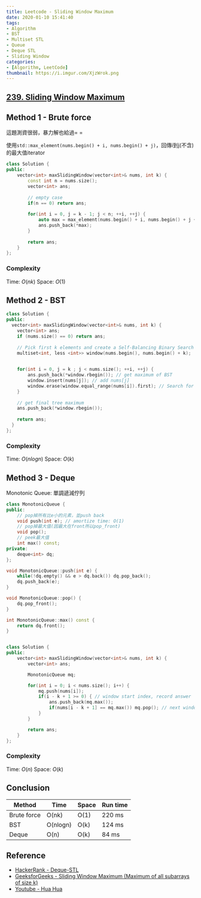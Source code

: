 ```yaml
---
title: Leetcode - Sliding Window Maximum
date: 2020-01-10 15:41:40
tags:
- Algorithm
- BST
- Multiset STL
- Queue
- Deque STL
- Sliding Window
categories:
- [Algorithm, LeetCode]
thumbnail: https://i.imgur.com/XjzWrok.png
---
```



## [239. Sliding Window Maximum](https://leetcode.com/problems/sliding-window-maximum/)

## Method 1 - Brute force

這題測資很弱，暴力解也給過= =

使用`std::max_element(nums.begin() + i, nums.begin() + j)`，回傳i到j(不含)的最大值iterator

```cpp 
class Solution {
public:
    vector<int> maxSlidingWindow(vector<int>& nums, int k) {
        const int n = nums.size();
        vector<int> ans;
        
        // empty case
        if(n == 0) return ans;
        
        for(int i = 0, j = k - 1; j < n; ++i, ++j) {
            auto max = max_element(nums.begin() + i, nums.begin() + j + 1);
            ans.push_back(*max);
        }
        
        return ans;
    }
};
```

<!-- more -->

### Complexity

Time: $O(nk)$
Space: $O(1)$


## Method 2 - BST

```cpp
class Solution {
public:
  vector<int> maxSlidingWindow(vector<int>& nums, int k) {
    vector<int> ans;
    if (nums.size() == 0) return ans;
     
    // Pick first k elements and create a Self-Balancing Binary Search Tree (BST) of size k.
    multiset<int, less <int>> window(nums.begin(), nums.begin() + k);

      
    for(int i = 0, j = k ; j < nums.size(); ++i, ++j) {
        ans.push_back(*window.rbegin()); // get maximum of BST
        window.insert(nums[j]); // add nums[j]
        window.erase(window.equal_range(nums[i]).first); // Search for nums[i] in the BST and delete it from the BST.
    }
    
    // get final tree maximum  
    ans.push_back(*window.rbegin());
      
    return ans;
  }
};
```

### Complexity

Time: $O(nlogn)$
Space: $O(k)$

## Method 3 - Deque

Monotonic Queue: 單調遞減佇列


```cpp
class MonotonicQueue {
public:
	// pop掉所有比e小的元素，並push back
	void push(int e); // amortize time: O(1)
	// pop掉最大值(因最大在front所以pop_front)
	void pop();
	// peek最大值
	int max() const;
private:
	deque<int> dq;
};

void MonotonicQueue::push(int e) {
	while(!dq.empty() && e > dq.back()) dq.pop_back();
	dq.push_back(e);
}

void MonotonicQueue::pop() {
	dq.pop_front();
}

int MonotonicQueue::max() const {
	return dq.front();
}


class Solution {
public:
    vector<int> maxSlidingWindow(vector<int>& nums, int k) {
        vector<int> ans;

        MonotonicQueue mq;

        for(int i = 0; i < nums.size(); i++) {
            mq.push(nums[i]);
            if(i - k + 1 >= 0) { // window start index, record answer
                ans.push_back(mq.max());
                if(nums[i - k + 1] == mq.max()) mq.pop(); // next window doesn't include first element of current window
            }
        }

        return ans;
    }
};
```
### Complexity

Time: $O(n)$
Space: $O(k)$


## Conclusion

| Method| Time | Space| Run time|
|---|---|---|---|
|Brute force|O(nk)  |O(1)|220 ms|
|BST        |O(nlogn)|O(k)|124 ms|
|Deque      | O(n)   |O(k)|84 ms|



## Reference

* [HackerRank - Deque-STL](https://www.hackerrank.com/challenges/deque-stl/problem?utm_campaign=challenge-recommendation&utm_medium=email&utm_source=7-day-campaign)
* [GeeksforGeeks - Sliding Window Maximum (Maximum of all subarrays of size k)](https://www.geeksforgeeks.org/sliding-window-maximum-maximum-of-all-subarrays-of-size-k/#disqus_thread)
* [Youtube - Hua Hua](https://www.youtube.com/watch?v=2SXqBsTR6a8)

